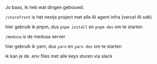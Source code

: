 Jo baas, ik heb wat dingen gebouwd.

`/storefront` is het nextjs project met alle AI agent infra (vercel AI sdk)

hier gebruik ik pnpm, dus `pnpm install` en `pnpm dev` om te starten

`/medusa` is de medusa server

hier gebruik ik yarn, dus `yarn` en `yarn dev` om te starten

ik kan je de .env files met alle keys sturen via slack
